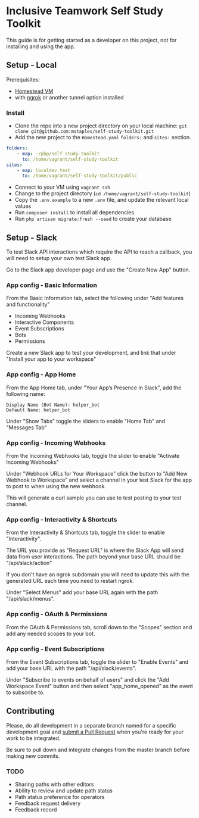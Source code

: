 # Inclusive Teamwork Self Study Toolkit

This guide is for getting started as a developer on this project, not for installing and using the app.

## Setup - Local

Prerequisites:

- [Homestead VM](https://laravel.com/docs/7.x/homestead)
- with [ngrok](https://ngrok.com/) or another tunnel option installed

### Install

- Clone the repo into a new project directory on your local machine: `git clone git@github.com:mstaples/self-study-toolkit.git`
- Add the new project to the `Homestead.yaml` `folders:` and `sites:` section.

```yaml
folders:
    - map: ~/php/self-study-toolkit
      to: /home/vagrant/self-study-toolkit
sites:
    - map: localdev.test
      to: /home/vagrant/self-study-toolkit/public
```

- Connect to your VM using `vagrant ssh`
- Change to the project directory (`cd /home/vagrant/self-study-toolkit`)
- Copy the `.env.example` to a new `.env` file, and update the relevant local values
- Run `composer install` to install all dependencies
- Run `php artisan migrate:fresh --seed` to create your database

## Setup - Slack

To test Slack API interactions which require the API to reach a callback, you will need to setup your own test Slack app.

Go to the Slack app developer page and use the "Create New App" button.

### App config - Basic Information

From the Basic Information tab, select the following under "Add features and functionality"

- Incoming Webhooks
- Interactive Components
- Event Subscriptions
- Bots
- Permissions

Create a new Slack app to test your development, and link that under "Install your app to your workspace"

### App config - App Home

From the App Home tab, under "Your App’s Presence in Slack", add the following name:

```text
Display Name (Bot Name): helper_bot
Default Name: helper_bot
```

Under "Show Tabs" toggle the sliders to enable "Home Tab" and "Messages Tab"

### App config - Incoming Webhooks

From the Incoming Webhooks tab, toggle the slider to enable "Activate Incoming Webhooks"

Under "Webhook URLs for Your Workspace" click the button to "Add New Webhook to Workspace" and select a channel in your test Slack for the app to post to when using the new webhook.

This will generate a curl sample you can use to test posting to your test channel.

### App config - Interactivity & Shortcuts

From the Interactivity & Shortcuts tab, toggle the slider to enable "Interactivity".

The URL you provide as "Request URL" is where the Slack App will send data from user interactions. The path beyond your base URL should be "/api/slack/action"

If you don't have an ngrok subdomain you will need to update this with the generated URL each time you need to restart ngrok.

Under "Select Menus" add your base URL again with the path "/api/slack/menus".

### App config - OAuth & Permissions

From the OAuth & Permissions tab, scroll down to the "Scopes" section and add any needed scopes to your bot.

### App config - Event Subscriptions

From the Event Subscriptions tab, toggle the slider to "Enable Events" and add your base URL with the path "/api/slack/events".

Under "Subscribe to events on behalf of users" and click the "Add Workspace Event" button and then select "app_home_opened" as the event to subscribe to.

## Contributing

Please, do all development in a separate branch named for a specific development goal and [submit a Pull Request](https://help.github.com/en/github/collaborating-with-issues-and-pull-requests/creating-a-pull-request) when you're ready for your work to be integrated.

Be sure to pull down and integrate changes from the master branch before making new commits.

### TODO
- Sharing paths with other editors
- Ability to review and update path status
- Path status preference for operators
- Feedback request delivery
- Feedback record

